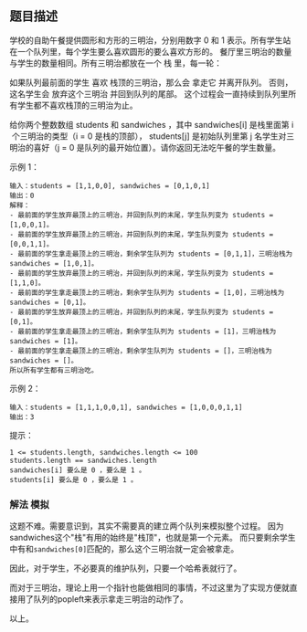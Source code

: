 ## 题目描述
学校的自助午餐提供圆形和方形的三明治，分别用数字 0 和 1 表示。所有学生站在一个队列里，每个学生要么喜欢圆形的要么喜欢方形的。
餐厅里三明治的数量与学生的数量相同。所有三明治都放在一个 栈 里，每一轮：

如果队列最前面的学生 喜欢 栈顶的三明治，那么会 拿走它 并离开队列。
否则，这名学生会 放弃这个三明治 并回到队列的尾部。
这个过程会一直持续到队列里所有学生都不喜欢栈顶的三明治为止。

给你两个整数数组 students 和 sandwiches ，其中 sandwiches[i] 是栈里面第 i​​​​​​ 个三明治的类型（i = 0 是栈的顶部）， students[j] 是初始队列里第 j​​​​​​ 名学生对三明治的喜好（j = 0 是队列的最开始位置）。请你返回无法吃午餐的学生数量。

示例 1：
```
输入：students = [1,1,0,0], sandwiches = [0,1,0,1]
输出：0 
解释：
- 最前面的学生放弃最顶上的三明治，并回到队列的末尾，学生队列变为 students = [1,0,0,1]。
- 最前面的学生放弃最顶上的三明治，并回到队列的末尾，学生队列变为 students = [0,0,1,1]。
- 最前面的学生拿走最顶上的三明治，剩余学生队列为 students = [0,1,1]，三明治栈为 sandwiches = [1,0,1]。
- 最前面的学生放弃最顶上的三明治，并回到队列的末尾，学生队列变为 students = [1,1,0]。
- 最前面的学生拿走最顶上的三明治，剩余学生队列为 students = [1,0]，三明治栈为 sandwiches = [0,1]。
- 最前面的学生放弃最顶上的三明治，并回到队列的末尾，学生队列变为 students = [0,1]。
- 最前面的学生拿走最顶上的三明治，剩余学生队列为 students = [1]，三明治栈为 sandwiches = [1]。
- 最前面的学生拿走最顶上的三明治，剩余学生队列为 students = []，三明治栈为 sandwiches = []。
所以所有学生都有三明治吃。
```
示例 2：
```
输入：students = [1,1,1,0,0,1], sandwiches = [1,0,0,0,1,1]
输出：3
```

提示：
```
1 <= students.length, sandwiches.length <= 100
students.length == sandwiches.length
sandwiches[i] 要么是 0 ，要么是 1 。
students[i] 要么是 0 ，要么是 1 。
```

### 解法 模拟
这题不难。需要意识到，其实不需要真的建立两个队列来模拟整个过程。
因为sandwiches这个"栈"有用的始终是"栈顶"，也就是第一个元素。
而只要剩余学生中有和`sandwiches[0]`匹配的，那么这个三明治就一定会被拿走。

因此，对于学生，不必要真的维护队列，只要一个哈希表就行了。

而对于三明治，理论上用一个指针也能做相同的事情，不过这里为了实现方便就直接用了队列的popleft来表示拿走三明治的动作了。

以上。